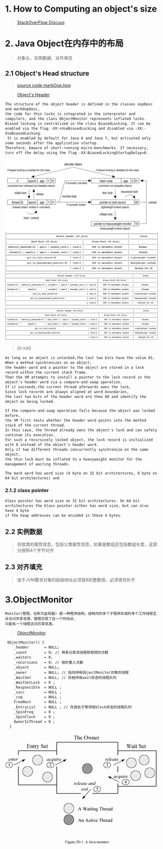# 1. How to Computing an object's size
> [StackOverFlow Discuss](https://stackoverflow.com/questions/52353/in-java-what-is-the-best-way-to-determine-the-size-of-an-object)

# 2. Java Object在内存中的布局
> 对象头、实例数据、对齐填充
## 2.1 Object's Head structure
> [source code markOop.hpp](http://hg.openjdk.java.net/jdk8/jdk8/hotspot/file/87ee5ee27509/src/share/vm/oops/markOop.hpp)
 
> [Object's Header](https://wiki.openjdk.java.net/download/attachments/11829266/Synchronization.gif?version=4&modificationDate=1208918680000&api=v2)
```text
The structure of the object header is defined in the classes oopDesc and markOopDesc, 
the code for thin locks is integrated in the interpreter and compilers, and the class ObjectMonitor represents inflated locks. 
Biased locking is centralized in the class BiasedLocking. It can be enabled via the flag -XX:+UseBiasedLocking and disabled via -XX:-UseBiasedLocking.
 It is enabled by default for Java 6 and Java 7, but activated only some seconds after the application startup. 
Therefore, beware of short-running micro-benchmarks. If necessary, turn off the delay using the flag -XX:BiasedLockingStartupDelay=0.
```
> 
![Object's Head figure](https://github.com/soyona/condor/blob/master/basic-sample-object/src/main/resources/Object-Header.png)
![64 bits](https://github.com/soyona/condor/blob/master/basic-sample-object/src/main/resources/Object's64.png)
![128 bits](https://github.com/soyona/condor/blob/master/basic-sample-object/src/main/resources/Object's128.png)
![96 bits](https://github.com/soyona/condor/blob/master/basic-sample-object/src/main/resources/Object's96.png)

> 01->00 
```text
As long as an object is unlocked,the last two bits have the value 01.
When a method synchronizes on an object,
the header word and a pointer to the object are stored in a lock record within the current stack frame.
Then the VM attempts to install a pointer to the lock record in the object's header word via a compare-and-swap operation.
If it succeeds,the current thread aferwards owns the lock,
Since lock records are always aligned at word boundaries,
the last two bits of the header word are then 00 and identify the object as being locked.
```
```text
If the compare-and-swap operation fails because the object was locked before, 
the VM first tests whether the header word points into the method stack of the current thread. 
In this case, the thread already owns the object's lock and can safely continue its execution.
For such a recursively locked object, the lock record is initialized with 0 instead of the object's header word. 
Only if two different threads concurrently synchronize on the same object, 
the thin lock must be inflated to a heavyweight monitor for the management of waiting threads.
```
```text
The mark word has word size (4 byte on 32 bit architectures, 8 byte on 64 bit architectures) and
```
### 2.1.2 class pointer
```text
klass pointer has word size on 32 bit architectures. On 64 bit architectures the klass pointer either has word size, but can also have 4 byte 
if the heap addresses can be encoded in these 4 bytes.
```
## 2.2 实例数据
> 存放类的属性信息，包括父类属性信息，如果是数组还包括数组长度，这部分按照4个字节对齐
## 2.3 对齐填充
> 由于JVM要求对象的起始地址必须是8的整数倍，必须填充补齐

# 3.ObjectMonitor
```text
Monitor(管程，也称为监视器) 是一种程序结构，结构内的多个子程序形成的多个工作线程互斥访问共享资源，管程实现了在一个时间点，
只能有一个线程访问共享资源。

``` 
>  [ObjectMonitor](https://github.com/openjdk-mirror/jdk7u-hotspot/blob/50bdefc3afe944ca74c3093e7448d6b889cd20d1/src/share/vm/runtime/objectMonitor.cpp)

```text
 ObjectMonitor() {
    _header       = NULL;
    _count        = 0; // 用来记录该线程获取锁的次数
    _waiters      = 0,
    _recursions   = 0; // 锁的重入次数
    _object       = NULL;
    _owner        = NULL; // 指向持有ObjectMonitor对象的线程
    _WaitSet      = NULL; // 存放持有wait状态的线程队列
    _WaitSetLock  = 0 ;
    _Responsible  = NULL ;
    _succ         = NULL ;
    _cxq          = NULL ;
    FreeNext      = NULL ;
    _EntryList    = NULL ; // 存放处于等待锁block状态的线程队列
    _SpinFreq     = 0 ;
    _SpinClock    = 0 ;
    OwnerIsThread = 0 ;
  }
```
> 
![Java Monitor](./src/main/resources/Java_monitor.gif)